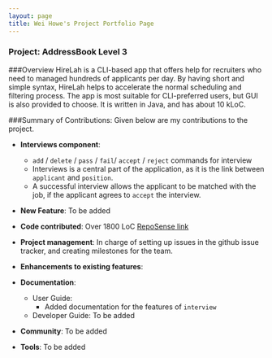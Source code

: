 ```yaml
---
layout: page
title: Wei Howe's Project Portfolio Page
---
```


### Project: AddressBook Level 3

###Overview
HireLah is a CLI-based app that offers help for recruiters who need to managed hundreds of applicants per day.
By having short and simple syntax, HireLah helps to accelerate the normal scheduling and filtering process.
The app is most suitable for CLI-preferred users, but GUI is also provided to choose.  It is written in Java, and has about 10 kLoC.

###Summary of Contributions:
Given below are my contributions to the project.

* **Interviews component**: 
  * `add` / `delete` / `pass` / `fail`/
  `accept` / `reject` commands for interview
  * Interviews is a central part of the application,
  as it is the link between `applicant` and `position`.
  * A successful interview allows the applicant to be 
  matched with the job, if the applicant agrees to 
  `accept` the interview.

* **New Feature**: To be added

* **Code contributed**: Over 1800 LoC [RepoSense link](https://nus-cs2103-ay2122s2.github.io/tp-dashboard/?search=goalfix&sort=groupTitle&sortWithin=title&timeframe=commit&mergegroup=&groupSelect=groupByAuthors&breakdown=true&checkedFileTypes=docs~functional-code~test-code~other&since=2022-02-18)

* **Project management**:
  In charge of setting up issues in the github issue tracker,
  and creating milestones for the team.

* **Enhancements to existing features**:


* **Documentation**:
  * User Guide:
    * Added documentation for the features of `interview`
  * Developer Guide:
    To be added

* **Community**:
  To be added

* **Tools**:
  To be added


